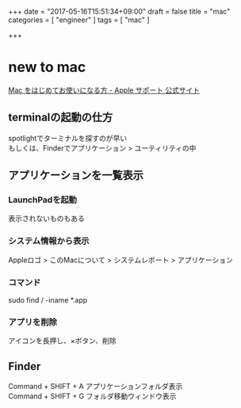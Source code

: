+++
date = "2017-05-16T15:51:34+09:00"
draft = false
title = "mac"
categories = [ "engineer" ]
tags = [ "mac" ]

+++

# new to mac

[Mac をはじめてお使いになる方 \- Apple サポート 公式サイト](https://support.apple.com/ja-jp/explore/new-to-mac)


## terminalの起動の仕方

spotlightでターミナルを探すのが早い  
もしくは、Finderでアプリケーション > ユーティリティの中

## アプリケーションを一覧表示

### LaunchPadを起動

表示されないものもある  

### システム情報から表示

Appleロゴ > このMacについて > システムレポート > アプリケーション

### コマンド

sudo find / -iname *.app

### アプリを削除

アイコンを長押し、×ボタン、削除

## Finder

Command + SHIFT + A アプリケーションフォルダ表示  
Command + SHIFT + G フォルダ移動ウィンドウ表示  
